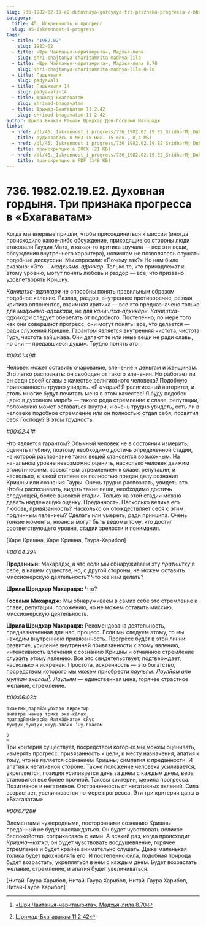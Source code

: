 ```yaml
---
slug: 736-1982-02-19-e2-duhovnaya-gordynya-tri-priznaka-progressa-v-bhagavatam
category:
  title: 45. Искренность и прогресс
  slug: 45-iskrennost-i-progress
tags:
  - title: "1982.02"
    slug: 1982-02
  - title: «Шри Чайтанья-чаритамрита», Мадхья-лила
    slug: shri-chajtanya-charitamrita-madhya-lila
  - title: «Шри Чайтанья-чаритамрита», Мадхья-лила 8.70
    slug: shri-chajtanya-charitamrita-madhya-lila-8-70
  - title: Падьявали
    slug: padyavali
  - title: Падьявали 14
    slug: padyavali-14
  - title: Шримад-Бхагаватам
    slug: shrimad-bhagavatam
  - title: Шримад-Бхагаватам 11.2.42
    slug: shrimad-bhagavatam-11-2-42
author: Шрила Бхакти Ракшак Шридхар Дев-Госвами Махарадж
links:
  - href: /dl/45._Iskrennost_i_progress/736_1982.02.19.E2_SridharMj_Duhovnaja_gordynja_Tri_priznaka_progressa_v_Bhagavatam.mp3
    title: аудиозапись в MP3 (8 мин. 15 сек., 8,4 МБ)
  - href: /dl/45._Iskrennost_i_progress/736_1982.02.19.E2_SridharMj_Duhovnaja_gordynja_Tri_priznaka_progressa_v_Bhagavatam.docx
    title: транскрипцию в DOCX (21 КБ)
  - href: /dl/45._Iskrennost_i_progress/736_1982.02.19.E2_SridharMj_Duhovnaja_gordynja_Tri_priznaka_progressa_v_Bhagavatam.pdf
    title: транскрипцию в PDF (148 КБ)
---
```


# 736. 1982.02.19.E2. Духовная гордыня. Три признака прогресса в «Бхагаватам»

Когда мы впервые пришли, чтобы присоединиться к миссии (иногда происходило какое-либо обсуждение, приходящие со стороны люди атаковали Гаудия Матх, и какая-то критика звучала — все эти вещи, обсуждения внутреннего характера), новичкам не позволялось слушать подобные дискуссии. Мы спросили: «Почему так?» Но нам было сказано: «Это — *мадхьяма-адхикар*. Только те, кто принадлежат к этому уровню, могут понять любовь и раздор — все, что призвано удовлетворять Кришну.

*Каништха-адхикари* не способны понять правильным образом подобное явление. Разлад, раздор, внутреннее противоречие, резкая критика оппонентов, взаимная критика — все это предназначено только для *мадхьяма-адхикари*, не для *каништха-адхикари*. *Каништха-адхикари* следует оберегать от подобного. Постепенно, по мере того как они совершают прогресс, они могут понять: все, что делается — ради служения Кришне. Гарантом является внутренняя чистота, чистота Гуру, чистота вайшнава. Они делают те или иные вещи не ради славы, но они — предавшиеся души». Трудно понять это.

*#00:01:49#*

Человек может оставить очарование, влечение к деньгам и женщинам. Это легко распознать: он свободен от такого влечения. Но работает ли он ради своей славы в качестве религиозного человека? Подобную привязанность трудно увидеть. «Я *ачарья*! Я религиозный авторитет, и столь многие будут почитать меня в этом качестве! Я буду подобен царю в духовном мире!» — такого рода стремление к славе, репутации, положению может оставаться внутри, и очень трудно увидеть, есть ли в человеке подобное стремление или он полностью отдал себя, посвятил себя Господу? В этом трудность.

*#00:02:41#*

Что является гарантом? Обычный человек не в состоянии измерить, оценить глубину, поэтому необходимо достичь определенной стадии, на которой распознание таких вещей становится возможным. На начальном уровне невозможно оценить, насколько человек движим эгоистическим, корыстным стремлением к славе, репутации, и насколько, в какой степени он полностью предан делу сознания Кришны или сознания Гауры. Очень трудно распознать, увидеть это. Чтобы распознавать, видеть такие вещи, необходимо достичь следующей, более высокой стадии. Только на этой стадии можно давать надлежащую оценку. Преданность. Насколько велика его любовь, привязанность? Насколько он отождествляет себя с этим подлинным явлением? Сделать или умереть, ради принципа. Очень тонкие моменты, нюансы могут быть ведомы тому, кто достиг соответствующего уровня, стадии зрелости и понимания.

[Харе Кришна, Харе Кришна, Гаура-Харибол]

*#00:04:29#*

**Преданный:** Махарадж, а что если мы обнаруживаем эту *пратиштху* в себе, в нашем существе, но, с другой стороны, не можем оставить миссионерскую деятельность? Что же нам делать?

**Шрила Шридхар Махарадж:** Что?

**Госвами Махарадж:** Мы обнаруживаем в самих себе это стремление к славе, репутации, положению, но не можем оставить миссию, миссионерскую деятельность.

**Шрила Шридхар Махарадж:** Рекомендована деятельность, предназначенная для нас, процесс. Если мы следуем этому, то мы находим внутреннюю привязанность. Прогресс будет в этой линии: развитие, усиление внутренней привязанности к этому явлению, интенсивность влечения к сознанию Кришны и отчаянное стремление служить этому явлению. Все это свидетельствует, подтверждает, насколько я искренен. Простота, искренность — это богатство, посредством которого мы можем приобрести *лаульям. Лаулйам апи мӯлйам экалам̇*[^_ftn1]. *Лаульям* — единственная цена, горячее страстное желание, стремление.

*#00:06:03#*

    бхактих̣ пареш́а̄нубхаво вирактир
    анйатра чаиш̣а трика эка-ка̄лах̣
    прападйама̄насйа йатха̄ш́натах̣ сйус
    туш̣т̣их̣ пуш̣т̣их̣ кш̣уд-апа̄йо ’ну-гха̄сам
[^_ftn2]

Три критерия существует, посредством которых мы можем оценивать, измерять прогресс: привязанность к цели, к месту назначения; апатия к тому, что не является сознанием Кришны; симпатия к преданности. И апатия к негативной стороне. Также положение человека усиливается, укрепляется, позиция усиливается день за днем с каждым днем, вера становится все более прочной. Таковы критерии, мерила прогресса. Позитивное и негативное. Отстраненность от негативных явлений. Сила возрастает, увеличивается по мере прогресса. Эти три критерия даны в «Бхагаватам».

*#00:07:28#*

Элементами чужеродными, посторонними сознанию Кришны преданный не будет наслаждаться. Он будет чувствовать великое беспокойство, соприкасаясь с ними. А всякий раз, когда происходит *Кришна*—*катха*, он будет чувствовать воодушевление, горячее стремление и будет крайне внимательно слушать. Даже маленькая толика будет вдохновлять его. И постепенно сила, подобная природа будет возрастать, укрепляться в нем с каждым днем. Будет возрастать желание, стремление, и апатия будет увеличиваться.

[Нитай-Гаура Харибол, Нитай-Гаура Харибол, Нитай-Гаура Харибол, Нитай-Гаура Харибол]



[^_ftn1]: [«Шри Чайтанья-чаритамрита», Мадхья-лила 8.70](../notes/shri-chajtanya-charitamrita-madhya-lila/shri-chajtanya-charitamrita-madhya-lila-8-70.md)

[^_ftn2]: [Шримад-Бхагаватам 11.2.42](../notes/shrimad-bhagavatam/shrimad-bhagavatam-11-2-42.md)
